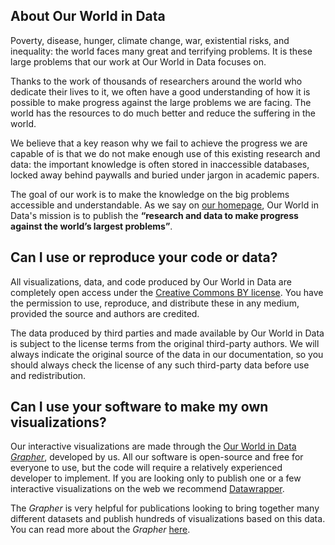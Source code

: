 ## About Our World in Data

Poverty, disease, hunger, climate change, war, existential risks, and inequality: the world faces many great and terrifying problems. It is these large problems that our work at Our World in Data focuses on.

Thanks to the work of thousands of researchers around the world who dedicate their lives to it, we often have a good understanding of how it is possible to make progress against the large problems we are facing. The world has the resources to do much better and reduce the suffering in the world.

We believe that a key reason why we fail to achieve the progress we are capable of is that we do not make enough use of this existing research and data: the important knowledge is often stored in inaccessible databases, locked away behind paywalls and buried under jargon in academic papers. 

The goal of our work is to make the knowledge on the big problems accessible and understandable. As we say on [our homepage](https://ourworldindata.org/), Our World in Data's mission is to publish the **“research and data to make progress against the world’s largest problems”**.


## Can I use or reproduce your code or data?

All visualizations, data, and code produced by Our World in Data are completely open access under the [Creative Commons BY license](https://creativecommons.org/licenses/by/4.0/). You have the permission to use, reproduce, and distribute these in any medium, provided the source and authors are credited.

The data produced by third parties and made available by Our World in Data is subject to the license terms from the original third-party authors. We will always indicate the original source of the data in our documentation, so you should always check the license of any such third-party data before use and redistribution.


## Can I use your software to make my own visualizations?

Our interactive visualizations are made through the [Our World in Data _Grapher_](https://github.com/owid/owid-grapher/), developed by us. All our software is open-source and free for everyone to use, but the code will require a relatively experienced developer to implement. If you are looking only to publish one or a few interactive visualizations on the web we recommend [Datawrapper](https://www.datawrapper.de/).

The _Grapher_ is very helpful for publications looking to bring together many different datasets and publish hundreds of visualizations based on this data. You can read more about the _Grapher_ [here](https://ourworldindata.org/owid-grapher).
